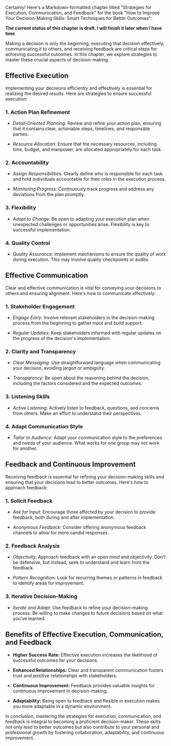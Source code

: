 Certainly! Here's a Markdown-formatted chapter titled "Strategies for Execution, Communication, and Feedback" for the book "How to Improve Your Decision-Making Skills: Smart Techniques for Better Outcomes":

**The current status of this chapter is draft. I will finish it later when I have time**

Making a decision is only the beginning; executing that decision effectively, communicating it to others, and receiving feedback are critical steps for achieving successful outcomes. In this chapter, we explore strategies to master these crucial aspects of decision-making.

Effective Execution
-------------------

Implementing your decisions efficiently and effectively is essential for realizing the desired results. Here are strategies to ensure successful execution:

### 1. **Action Plan Refinement**

* *Detail-Oriented Planning:* Review and refine your action plan, ensuring that it contains clear, actionable steps, timelines, and responsible parties.

* *Resource Allocation:* Ensure that the necessary resources, including time, budget, and manpower, are allocated appropriately for each task.

### 2. **Accountability**

* *Assign Responsibilities:* Clearly define who is responsible for each task and hold individuals accountable for their roles in the execution process.

* *Monitoring Progress:* Continuously track progress and address any deviations from the plan promptly.

### 3. **Flexibility**

* *Adapt to Change:* Be open to adapting your execution plan when unexpected challenges or opportunities arise. Flexibility is key to successful implementation.

### 4. **Quality Control**

* *Quality Assurance:* Implement mechanisms to ensure the quality of work during execution. This may involve quality checkpoints or audits.

Effective Communication
-----------------------

Clear and effective communication is vital for conveying your decisions to others and ensuring alignment. Here's how to communicate effectively:

### 1. **Stakeholder Engagement**

* *Engage Early:* Involve relevant stakeholders in the decision-making process from the beginning to gather input and build support.

* *Regular Updates:* Keep stakeholders informed with regular updates on the progress of the decision's implementation.

### 2. **Clarity and Transparency**

* *Clear Messaging:* Use straightforward language when communicating your decision, avoiding jargon or ambiguity.

* *Transparency:* Be open about the reasoning behind the decision, including the factors considered and the expected outcomes.

### 3. **Listening Skills**

* *Active Listening:* Actively listen to feedback, questions, and concerns from others. Make an effort to understand their perspectives.

### 4. **Adapt Communication Style**

* *Tailor to Audience:* Adapt your communication style to the preferences and needs of your audience. What works for one group may not work for another.

Feedback and Continuous Improvement
-----------------------------------

Receiving feedback is essential for refining your decision-making skills and ensuring that your decisions lead to better outcomes. Here's how to approach feedback:

### 1. **Solicit Feedback**

* *Ask for Input:* Encourage those affected by your decision to provide feedback, both during and after implementation.

* *Anonymous Feedback:* Consider offering anonymous feedback channels to allow for more candid responses.

### 2. **Feedback Analysis**

* *Objectivity:* Approach feedback with an open mind and objectivity. Don't be defensive, but instead, seek to understand and learn from the feedback.

* *Pattern Recognition:* Look for recurring themes or patterns in feedback to identify areas for improvement.

### 3. **Iterative Decision-Making**

* *Iterate and Adapt:* Use feedback to refine your decision-making process. Be willing to make changes to future decisions based on what you've learned.

Benefits of Effective Execution, Communication, and Feedback
------------------------------------------------------------

* **Higher Success Rate:** Effective execution increases the likelihood of successful outcomes for your decisions.

* **Enhanced Relationships:** Clear and transparent communication fosters trust and positive relationships with stakeholders.

* **Continuous Improvement:** Feedback provides valuable insights for continuous improvement in decision-making.

* **Adaptability:** Being open to feedback and flexible in execution makes you more adaptable in a dynamic environment.

In conclusion, mastering the strategies for execution, communication, and feedback is integral to becoming a proficient decision-maker. These skills not only lead to better outcomes but also contribute to your personal and professional growth by fostering collaboration, adaptability, and continuous improvement.
